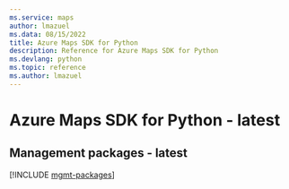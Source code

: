 ```yaml
---
ms.service: maps
author: lmazuel
ms.data: 08/15/2022
title: Azure Maps SDK for Python
description: Reference for Azure Maps SDK for Python
ms.devlang: python
ms.topic: reference
ms.author: lmazuel
---
```

# Azure Maps SDK for Python - latest

## Management packages - latest
[!INCLUDE [mgmt-packages](maps-mgmt-index.md)]